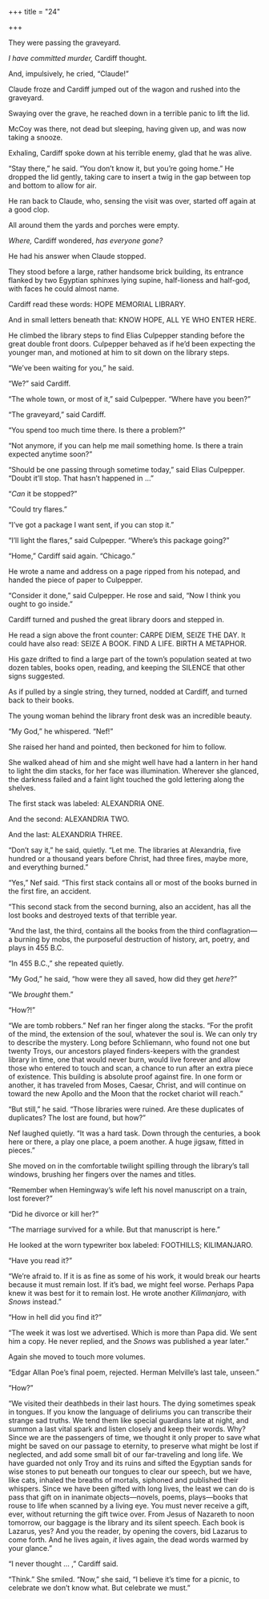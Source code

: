 +++
title = "24"

+++





They were passing the graveyard.

*I have committed murder,* Cardiff thought.

And, impulsively, he cried, “Claude\!”

Claude froze and Cardiff jumped out of the wagon and rushed into the graveyard.

Swaying over the grave, he reached down in a terrible panic to lift the lid.

McCoy was there, not dead but sleeping, having given up, and was now taking a snooze.

Exhaling, Cardiff spoke down at his terrible enemy, glad that he was alive.

“Stay there,” he said. “You don’t know it, but you’re going home.” He dropped the lid gently, taking care to insert a twig in the gap between top and bottom to allow for air.

He ran back to Claude, who, sensing the visit was over, started off again at a good clop.

All around them the yards and porches were empty.

*Where,* Cardiff wondered, *has everyone gone?*

He had his answer when Claude stopped.

They stood before a large, rather handsome brick building, its entrance flanked by two Egyptian sphinxes lying supine, half-lioness and half-god, with faces he could almost name.

Cardiff read these words: HOPE MEMORIAL LIBRARY.

And in small letters beneath that: KNOW HOPE, ALL YE WHO ENTER HERE.

He climbed the library steps to find Elias Culpepper standing before the great double front doors. Culpepper behaved as if he’d been expecting the younger man, and motioned at him to sit down on the library steps.

“We’ve been waiting for you,” he said.

“We?” said Cardiff.

“The whole town, or most of it,” said Culpepper. “Where have you been?”

“The graveyard,” said Cardiff.

“You spend too much time there. Is there a problem?”

“Not anymore, if you can help me mail something home. Is there a train expected anytime soon?”

“Should be one passing through sometime today,” said Elias Culpepper. “Doubt it’ll stop. That hasn’t happened in …”

“*Can* it be stopped?”

“Could try flares.”

“I’ve got a package I want sent, if you can stop it.”

“I’ll light the flares,” said Culpepper. “Where’s this package going?”

“Home,” Cardiff said again. “Chicago.”

He wrote a name and address on a page ripped from his notepad, and handed the piece of paper to Culpepper.

“Consider it done,” said Culpepper. He rose and said, “Now I think you ought to go inside.”

Cardiff turned and pushed the great library doors and stepped in.

He read a sign above the front counter: CARPE DIEM, SEIZE THE DAY. It could have also read: SEIZE A BOOK. FIND A LIFE. BIRTH A METAPHOR.

His gaze drifted to find a large part of the town’s population seated at two dozen tables, books open, reading, and keeping the SILENCE that other signs suggested.

As if pulled by a single string, they turned, nodded at Cardiff, and turned back to their books.

The young woman behind the library front desk was an incredible beauty.

“My God,” he whispered. “Nef\!”

She raised her hand and pointed, then beckoned for him to follow.

She walked ahead of him and she might well have had a lantern in her hand to light the dim stacks, for her face was illumination. Wherever she glanced, the darkness failed and a faint light touched the gold lettering along the shelves.

The first stack was labeled: ALEXANDRIA ONE.

And the second: ALEXANDRIA TWO.

And the last: ALEXANDRIA THREE.

“Don’t say it,” he said, quietly. “Let me. The libraries at Alexandria, five hundred or a thousand years before Christ, had three fires, maybe more, and everything burned.”

“Yes,” Nef said. “This first stack contains all or most of the books burned in the first fire, an accident.

“This second stack from the second burning, also an accident, has all the lost books and destroyed texts of that terrible year.

“And the last, the third, contains all the books from the third conflagration—a burning by mobs, the purposeful destruction of history, art, poetry, and plays in 455 B.C.

“In 455 B.C.,” she repeated quietly.

“My God,” he said, “how were they all saved, how did they get *here*?”

“We *brought* them.”

“How?\!”

“We are tomb robbers.” Nef ran her finger along the stacks. “For the profit of the mind, the extension of the soul, whatever the soul is. We can only try to describe the mystery. Long before Schliemann, who found not one but twenty Troys, our ancestors played finders-keepers with the grandest library in time, one that would never burn, would live forever and allow those who entered to touch and scan, a chance to run after an extra piece of existence. This building is absolute proof against fire. In one form or another, it has traveled from Moses, Caesar, Christ, and will continue on toward the new Apollo and the Moon that the rocket chariot will reach.”

“But still,” he said. “Those libraries were ruined. Are these duplicates of duplicates? The lost are found, but how?”

Nef laughed quietly. “It was a hard task. Down through the centuries, a book here or there, a play one place, a poem another. A huge jigsaw, fitted in pieces.”

She moved on in the comfortable twilight spilling through the library’s tall windows, brushing her fingers over the names and titles.

“Remember when Hemingway’s wife left his novel manuscript on a train, lost forever?”

“Did he divorce or kill her?”

“The marriage survived for a while. But that manuscript is here.”

He looked at the worn typewriter box labeled: FOOTHILLS; KILIMANJARO.

“Have you read it?”

“We’re afraid to. If it is as fine as some of his work, it would break our hearts because it must remain lost. If it’s bad, we might feel worse. Perhaps Papa knew it was best for it to remain lost. He wrote another *Kilimanjaro,* with *Snows* instead.”

“How in hell did you find it?”

“The week it was lost we advertised. Which is more than Papa did. We sent him a copy. He never replied, and the *Snows* was published a year later.”

Again she moved to touch more volumes.

“Edgar Allan Poe’s final poem, rejected. Herman Melville’s last tale, unseen.”

“How?”

“We visited their deathbeds in their last hours. The dying sometimes speak in tongues. If you know the language of deliriums you can transcribe their strange sad truths. We tend them like special guardians late at night, and summon a last vital spark and listen closely and keep their words. Why? Since we are the passengers of time, we thought it only proper to save what might be saved on our passage to eternity, to preserve what might be lost if neglected, and add some small bit of our far-traveling and long life. We have guarded not only Troy and its ruins and sifted the Egyptian sands for wise stones to put beneath our tongues to clear our speech, but we have, like cats, inhaled the breaths of mortals, siphoned and published their whispers. Since we have been gifted with long lives, the least we can do is pass that gift on in inanimate objects—novels, poems, plays—books that rouse to life when scanned by a living eye. You must never receive a gift, ever, without returning the gift twice over. From Jesus of Nazareth to noon tomorrow, our baggage is the library and its silent speech. Each book is Lazarus, yes? And you the reader, by opening the covers, bid Lazarus to come forth. And he lives again, *it* lives again, the dead words warmed by your glance.”

“I never thought … ,” Cardiff said.

“Think.” She smiled. “Now,” she said, “I believe it’s time for a picnic, to celebrate we don’t know what. But celebrate we must.”




